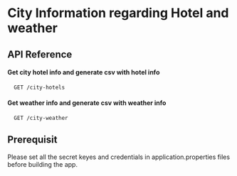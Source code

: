 
# City Information regarding Hotel and weather

## API Reference

#### Get city hotel info and generate csv with hotel info

```http
  GET /city-hotels
```

#### Get weather info and generate csv with weather info

```http
  GET /city-weather
```



## Prerequisit

Please set all the secret keyes and credentials in application.properties files
before building the app.


